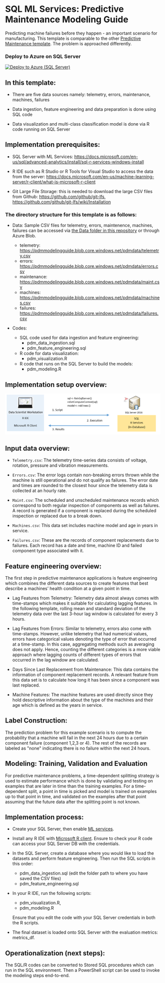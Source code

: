 # SQL ML Services: Predictive Maintenance Modeling Guide
Predicting machine failures before they happen - an important scenario for manufacturing. This template is comparable to the other [Predictive Maintenance template](https://github.com/Microsoft/SQL-Server-R-Services-Samples/blob/master/PredictiveMaintenance). The problem is approached differently.

### Deploy to Azure on SQL Server
[![Deploy to Azure (SQL Server)](https://raw.githubusercontent.com/Azure/Azure-CortanaIntelligence-SolutionAuthoringWorkspace/master/docs/images/DeployToAzure.PNG)](https://portal.azure.com/#create/Microsoft.Template/uri/https%3A%2F%2Fraw.githubusercontent.com%2FMicrosoft%2FSQL-Server-R-Services-Samples%2Fmaster%2FPredictiveMaintenanceModelingGuide%2FArmTemplates%2Fpredictivemaintenancemodelingguide_arm.json)


## In this template:
* There are five data sources namely: telemetry, errors, maintenance, machines, failures

* Data ingestion, feature engineering and data preparation is done using SQL code

* Data visualization and multi-class classification model is done via R code running on SQL Server

## Implementation prerequisites: 
* SQL Server with ML Services: https://docs.microsoft.com/en-us/sql/advanced-analytics/install/sql-r-services-windows-install

* R IDE such as R Studio or R Tools for Visual Studio to access the data from the server: https://docs.microsoft.com/en-us/machine-learning-server/r-client/what-is-microsoft-r-client

* Git Large File Storage: this is needed to download the large CSV files from Github: https://github.com/github/git-lfs, https://github.com/github/git-lfs/wiki/Installation

### The directory structure for this template is as follows:
* Data: Sample CSV files for telemetry, errors, maintenence, machines, failures can be accessed via [the Data folder in this repository](Data) or through Azure Blob. 
	- telemetry: https://pdmmodelingguide.blob.core.windows.net/pdmdata/telemetry.csv 
	- errors: https://pdmmodelingguide.blob.core.windows.net/pdmdata/errors.csv
	- maintenance: https://pdmmodelingguide.blob.core.windows.net/pdmdata/maint.csv 
	- machines: https://pdmmodelingguide.blob.core.windows.net/pdmdata/machines.csv 
	- failures: https://pdmmodelingguide.blob.core.windows.net/pdmdata/failures.csv
* Codes: 

	- SQL code used for data ingestion and feature engineering: 	
		- pdm_data_ingestion.sql
		- pdm_feature_engineering.sql
	- R code for data visualization: 
		- pdm_visualization.R
	- R code that runs on the SQL Server to build the models: 
		- pdm_modeling.R 

## Implementation setup overview: 

![1]

## Input data overview: 
* `Telemetry.csv`: The telemetry time-series data consists of voltage, rotation, pressure and vibration measurements.

* `Errors.csv`: The error logs contain non-breaking errors thrown while the machine is still operational and do not qualify as failures. The error date and times are rounded to the closest hour since the telemetry data is collected at an hourly rate.

* `Maint.csv`: The scheduled and unscheduled maintenance records which correspond to both regular inspection of components as well as failures. A record is generated if a component is replaced during the scheduled inspection or replaced due to a break down. 

* `Machines.csv`: This data set includes machine model and age in years in service.

* `Failures.csv`: These are the records of component replacements due to failures. Each record has a date and time, machine ID and failed component type associated with it.

## Feature engineering overview:
The first step in predictive maintenance applications is feature engineering which combines the different data sources to create features that best describe a machines’ health condition at a given point in time. 

* Lag Features from Telemetry: Telemetry data almost always comes with time-stamps which makes it suitable for calculating lagging features. In the following template, rolling mean and standard deviation of the telemetry data over the last 3-hour lag window is calculated for every 3 hours.

* Lag Features from Errors: Similar to telemetry, errors also come with time-stamps. However, unlike telemetry that had numerical values, errors have categorical values denoting the type of error that occurred at a time-stamp. In this case, aggregating methods such as averaging does not apply. Hence, counting the different categories is a more viable approach where lagging counts of different types of errors that occurred in the lag window are calculated. 

* Days Since Last Replacement from Maintenance: This data contains the information of component replacement records. A relevant feature from this data set is to calculate how long it has been since a component was last replaced.

* Machine Features: The machine features are used directly since they hold descriptive information about the type of the machines and their age which is defined as the years in service.

## Label Construction:
The prediction problem for this example scenario is to compute the probability that a machine will fail in the next 24 hours due to a certain component failure (component 1,2,3 or 4). The rest of the records are labeled as "none" indicating there is no failure within the next 24 hours.

## Modeling: Training, Validation and Evaluation
For predictive maintenance problems, a time-dependent splitting strategy is used to estimate performance which is done by validating and testing on examples that are later in time than the training examples. For a time-dependent split, a point in time is picked and model is trained on examples up to that point in time, and validated on the examples after that point assuming that the future data after the splitting point is not known. 

## Implementation process: 
* Create your SQL Server, then enable [ML services](https://docs.microsoft.com/en-us/sql/advanced-analytics/install/sql-r-services-windows-install).

* Install any R IDE with [Microsoft R client](https://docs.microsoft.com/en-us/machine-learning-server/r-client/what-is-microsoft-r-client). Ensure to check your R code can access your SQL Server DB with the credentials.   

* In the SQL Server, create a database where you would like to load the datasets and perform feature engineering. Then run the SQL scripts in this order: 

	- pdm_data_ingestion.sql (edit the folder path to where you have saved the CSV files)
	- pdm_feature_engineering.sql

* In your R IDE, run the following scripts: 
	- pdm_visualization.R, 
	- pdm_modeling.R 
	
	Ensure that you edit the code with your SQL Server credentials in both the R scripts. 

* The final dataset is loaded onto SQL Server with the evaluation metrics: metrics_df.

## Operationalization (next steps):
The SQL/R codes can be converted to Stored SQL procedures which can run in the SQL environment. Then a PowerShell script can be used to invoke the modeling steps end-to-end.


[1]: ./Images/Pdm_Readme_github_img1.PNG




